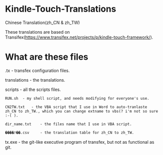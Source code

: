 Kindle-Touch-Translations
=========================

Chinese Translation(zh_CN &amp; zh_TW)

These translations are based on Transifex(https://www.transifex.net/projects/p/kindle-touch-framework/).


What are these files
====================

.tx		- transfex configuration files.

translations	- the translations.

scripts		- all the scripts files.

	RUN.sh	- my shell script, and needs modifying for everyone's use.
	
	CN2TW.txt   - the VBA script that I use in Word to auto-tranlaste zh_CN to zh_TW., which you can change extname to vbs(? i'm not so sure :-( ).
    
	dir_name.txt	- the files name that I use in VBA script.
	
	����ת��.csv		- the translation table for zh_CN to zh_TW.
    
tx.exe		- the git-like executive program of transfex, but not as functional as git.
